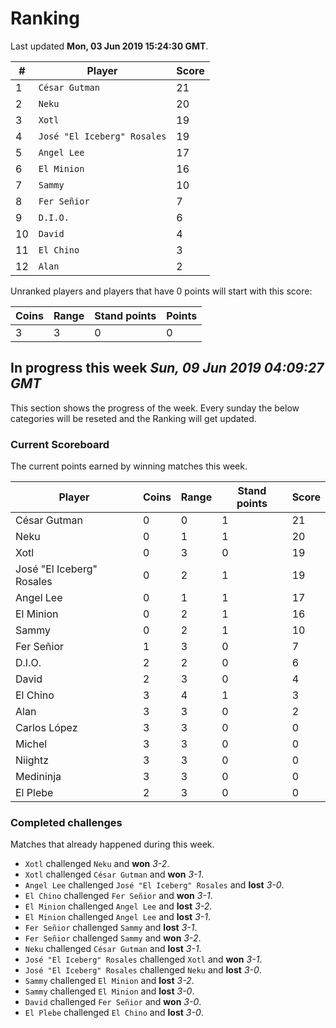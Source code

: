 # Ranking

Last updated **Mon, 03 Jun 2019 15:24:30 GMT**.

|#|Player|Score|
|-|------|-----|
|1|`César Gutman`|21|
|2|`Neku`|20|
|3|`Xotl`|19|
|4|`José "El Iceberg" Rosales`|19|
|5|`Angel Lee`|17|
|6|`El Minion`|16|
|7|`Sammy`|10|
|8|`Fer Señior`|7|
|9|`D.I.O.`|6|
|10|`David`|4|
|11|`El Chino`|3|
|12|`Alan`|2|

Unranked players and players that have 0 points will start with this score:

|Coins|Range|Stand points|Points|
|-----|-----|------------|------|
|3|3|0|0|

## In progress this week *Sun, 09 Jun 2019 04:09:27 GMT*
This section shows the progress of the week. Every sunday the below categories will be reseted and the Ranking will get updated.

### Current Scoreboard
The current points earned by winning matches this week.

|Player|Coins|Range|Stand points|Score|
|------|-----|-----|------------|-----|
|César Gutman|0|0|1|21|
|Neku|0|1|1|20|
|Xotl|0|3|0|19|
|José "El Iceberg" Rosales|0|2|1|19|
|Angel Lee|0|1|1|17|
|El Minion|0|2|1|16|
|Sammy|0|2|1|10|
|Fer Señior|1|3|0|7|
|D.I.O.|2|2|0|6|
|David|2|3|0|4|
|El Chino|3|4|1|3|
|Alan|3|3|0|2|
|Carlos López|3|3|0|0|
|Michel|3|3|0|0|
|Niightz|3|3|0|0|
|Medininja|3|3|0|0|
|El Plebe|2|3|0|0|

### Completed challenges
Matches that already happened during this week.

* `Xotl` challenged `Neku` and **won** *3-2*.
* `Xotl` challenged `César Gutman` and **won** *3-1*.
* `Angel Lee` challenged `José "El Iceberg" Rosales` and **lost** *3-0*.
* `El Chino` challenged `Fer Señior` and **won** *3-1*.
* `El Minion` challenged `Angel Lee` and **lost** *3-2*.
* `El Minion` challenged `Angel Lee` and **lost** *3-1*.
* `Fer Señior` challenged `Sammy` and **lost** *3-1*.
* `Fer Señior` challenged `Sammy` and **won** *3-2*.
* `Neku` challenged `César Gutman` and **lost** *3-1*.
* `José "El Iceberg" Rosales` challenged `Xotl` and **won** *3-1*.
* `José "El Iceberg" Rosales` challenged `Neku` and **lost** *3-0*.
* `Sammy` challenged `El Minion` and **lost** *3-2*.
* `Sammy` challenged `El Minion` and **lost** *3-0*.
* `David` challenged `Fer Señior` and **won** *3-0*.
* `El Plebe` challenged `El Chino` and **lost** *3-0*.
